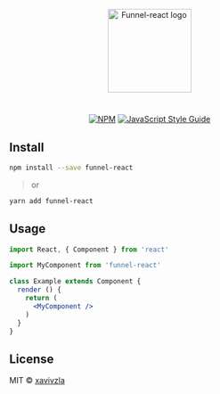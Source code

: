 <p align="center">
  <a href="https://github.com/xavivzla" rel="noopener" target="_blank"><img width="150" src="https://raw.githubusercontent.com/xavivzla/Funnel-React/dev/logo.png" alt="Funnel-react logo"></a></p>
</p>

<h1></h1>

<div align="center">

[![NPM](https://img.shields.io/npm/v/funnel-react.svg)](https://www.npmjs.com/package/funnel-react) [![JavaScript Style Guide](https://img.shields.io/badge/code_style-standard-brightgreen.svg)](https://standardjs.com)

</div>

## Install

```bash
npm install --save funnel-react
```

> or

```bash
yarn add funnel-react
```

## Usage

```jsx
import React, { Component } from 'react'

import MyComponent from 'funnel-react'

class Example extends Component {
  render () {
    return (
      <MyComponent />
    )
  }
}
```

## License

MIT © [xavivzla](https://github.com/xavivzla)
